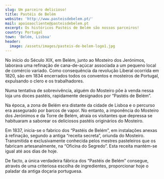 ```yaml
---
slug: Um parceiro delicioso!
title: Pastéis de Belém
website: 'http://www.pasteisdebelem.pt/'
mail: apoioaocliente@pasteisdebelem.pt
excerpt: Os históricos Pastéis de Belém são nossos parceiros!
country: Portugal
town: 'Belém, Lisboa'
header:
  image: /assets/images/pasteis-de-belem-logo1.jpg
---
```

No início do Século XIX, em Belém, junto ao Mosteiro dos Jerónimos, laborava uma refinação de cana-de-açúcar associada a um pequeno local de comércio variado. Como consequência da revolução Liberal ocorrida em 1820, são em 1834 encerrados todos os conventos e mosteiros de Portugal, expulsando o clero e os trabalhadores.



Numa tentativa de sobrevivência, alguém do Mosteiro põe à venda nessa loja uns doces pastéis, rapidamente designados por “Pastéis de Belém”.



Na época, a zona de Belém era distante da cidade de Lisboa e o percurso era assegurado por barcos de vapor. No entanto, a imponência do Mosteiro dos Jerónimos e da Torre de Belém, atraía os visitantes que depressa se habituaram a saborear os deliciosos pastéis originários do Mosteiro.



Em 1837, inicia-se o fabrico dos “Pastéis de Belém”, em instalações anexas à refinação, segundo a antiga “receita secreta”, oriunda do Mosteiro. Transmitida e exclusivamente conhecida pelos mestres pasteleiros que os fabricam artesanalmente, na “Oficina do Segredo”. Esta receita mantém-se igual até aos dias de hoje.



De facto, a única verdadeira fábrica dos “Pastéis de Belém” consegue, através de uma criteriosa escolha de ingredientes, proporcionar hoje o paladar da antiga doçaria portuguesa.
